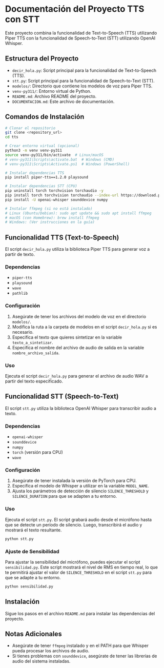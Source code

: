 # Documentación del Proyecto TTS con STT

Este proyecto combina la funcionalidad de Text-to-Speech (TTS) utilizando Piper TTS con la funcionalidad de Speech-to-Text (STT) utilizando OpenAI Whisper.

## Estructura del Proyecto

*   `decir_hola.py`: Script principal para la funcionalidad de Text-to-Speech (TTS).
*   `stt.py`: Script principal para la funcionalidad de Speech-to-Text (STT).
*   `modelos/`: Directorio que contiene los modelos de voz para Piper TTS.
*   `venv-py311/`: Entorno virtual de Python.
*   `README.md`: Archivo README del proyecto.
*   `DOCUMENTACION.md`: Este archivo de documentación.

## Comandos de Instalación

```bash
# Clonar el repositorio
git clone <repository_url>
cd tts

# Crear entorno virtual (opcional)
python3 -m venv venv-py311
source venv-py311/bin/activate  # Linux/macOS
# venv-py311\Scripts\activate.bat  # Windows (CMD)
# venv-py311\Scripts\Activate.ps1  # Windows (PowerShell)

# Instalar dependencias TTS
pip install piper-tts==1.2.0 playsound

# Instalar dependencias STT (CPU)
pip uninstall torch torchvision torchaudio -y
pip install torch torchvision torchaudio --index-url https://download.pytorch.org/whl/cpu
pip install -U openai-whisper sounddevice numpy

# Instalar ffmpeg (si no está instalado)
# Linux (Ubuntu/Debian): sudo apt update && sudo apt install ffmpeg
# macOS (con Homebrew): brew install ffmpeg
# Windows: (Ver instrucciones en la guía)
```

## Funcionalidad TTS (Text-to-Speech)

El script `decir_hola.py` utiliza la biblioteca Piper TTS para generar voz a partir de texto.

### Dependencias

*   `piper-tts`
*   `playsound`
*   `wave`
*   `pathlib`

### Configuración

1.  Asegúrate de tener los archivos del modelo de voz en el directorio `modelos/`.
2.  Modifica la ruta a la carpeta de modelos en el script `decir_hola.py` si es necesario.
3.  Especifica el texto que quieres sintetizar en la variable `texto_a_sintetizar`.
4.  Especifica el nombre del archivo de audio de salida en la variable `nombre_archivo_salida`.

### Uso

Ejecuta el script `decir_hola.py` para generar el archivo de audio WAV a partir del texto especificado.

## Funcionalidad STT (Speech-to-Text)

El script `stt.py` utiliza la biblioteca OpenAI Whisper para transcribir audio a texto.

### Dependencias

*   `openai-whisper`
*   `sounddevice`
*   `numpy`
*   `torch` (versión para CPU)
*   `wave`

### Configuración

1.  Asegúrate de tener instalada la versión de PyTorch para CPU.
2.  Especifica el modelo de Whisper a utilizar en la variable `MODEL_NAME`.
3.  Ajusta los parámetros de detección de silencio `SILENCE_THRESHOLD` y `SILENCE_DURATION` para que se adapten a tu entorno.

### Uso

Ejecuta el script `stt.py`. El script grabará audio desde el micrófono hasta que se detecte un período de silencio. Luego, transcribirá el audio y mostrará el texto resultante.

```bash
python stt.py
```

### Ajuste de Sensibilidad

Para ajustar la sensibilidad del micrófono, puedes ejecutar el script `sensibilidad.py`. Este script mostrará el nivel de RMS en tiempo real, lo que te permitirá ajustar el valor de `SILENCE_THRESHOLD` en el script `stt.py` para que se adapte a tu entorno.

```bash
python sensibilidad.py
```

## Instalación

Sigue los pasos en el archivo `README.md` para instalar las dependencias del proyecto.

## Notas Adicionales

*   Asegúrate de tener `ffmpeg` instalado y en el PATH para que Whisper pueda procesar los archivos de audio.
*   Si tienes problemas con `sounddevice`, asegúrate de tener las librerías de audio del sistema instaladas.